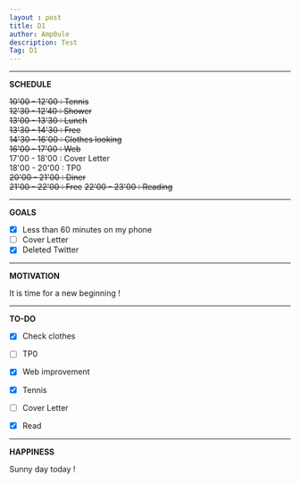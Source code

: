 ```yaml
---
layout : post
title: D1
author: Amp0ule
description: Test
Tag: D1
---
```


*****
**SCHEDULE**

~~10'00 - 12'00 : Tennis~~  
~~12'30 - 12'40 : Shower~~    
~~13'00 - 13'30 : Lunch~~    
~~13'30 - 14'30 : Free~~    
~~14'30 - 16'00 : Clothes looking~~   
~~16'00 - 17'00 : Web~~  
17'00 - 18'00 : Cover Letter   
18'00 - 20'00 : TP0  
~~20'00 - 21'00 : Diner~~  
~~21'00 - 22'00 : Free~~ 
~~22'00 - 23'00 : Reading~~  

*****
**GOALS**

- [x]  Less than 60 minutes on my phone
- [ ]  Cover Letter
- [x] Deleted Twitter

*****
**MOTIVATION**

It is time for a new beginning !

*****
**TO-DO**
- [x] Check clothes 
- [ ] TP0
- [x] Web improvement
- [x] Tennis 
- [ ] Cover Letter
- [x] Read


*****
**HAPPINESS**

Sunny day today !

